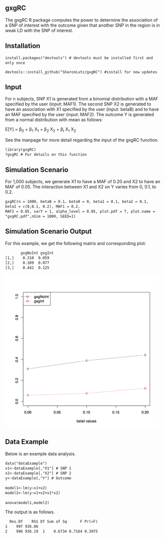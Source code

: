## gxgRC
The gxgRC R package computes the power to determine the association of a SNP of interest with the outcome given that another SNP in the region is in weak LD with the SNP of interest.

## Installation
```
install.packages("devtools") # devtools must be installed first and only once
```

```
devtools::install_github("SharonLutz/gxgRC") #install for new updates
```

## Input
For n subjects, SNP X1 is generated from a binomial distribution with a MAF specified by the user (input: MAF1). The second SNP X2 is generated to have an association with X1 specified by the user (input: betaB) and to have an MAF specified by the user (input: MAF2). The outcome Y is generated from a normal distribution with mean as follows:

E\[Y\] = &beta;<sub>0</sub> + &beta;<sub>1</sub> X<sub>1</sub> + &beta;<sub>2</sub> X<sub>2</sub> + &beta;<sub>I</sub> X<sub>1</sub> X<sub>2</sub>   

See the manpage for more detail regarding the input of the gxgRC function.

```
library(gxgRC)
?gxgRC # For details on this function
```

## Simulation Scenario
For 1,000 subjects, we generate X1 to have a MAF of 0.20 and X2 to have an MAF of 0.05. The interaction between X1 and X2 on Y varies from 0, 0.1, to 0.2.

```
gxgRC(n = 1000, betaB = 0.1, beta0 = 0, beta1 = 0.1, beta2 = 0.1, betaI = c(0,0.1, 0.2), MAF1 = 0.2, 
MAF2 = 0.05, varY = 1, alpha_level = 0.05, plot.pdf = T, plot.name = "gxgRC.pdf",nSim = 1000, SEED=1)
```

## Simulation Scenario Output
For this example, we get the following matrix and corresponding plot:

```
       gxgNoInt gxgInt
[1,]    0.310  0.059
[2,]    0.389  0.077
[3,]    0.442  0.125
```
<img src="https://github.com/SharonLutz/gxgRC/blob/master/gxgRC.png" width="500">

## Data Example
Below is an example data analysis.

```
data("dataExample")
x1<-dataExample[,"X1"] # SNP 1
x2<-dataExample[,"X2"] # SNP 2
y<-dataExample[,"Y"] # Outcome

model1<-lm(y~x1+x2)
model2<-lm(y~x1+x2+x1*x2)

anova(model1,model2)
```

The output is as follows.

```
  Res.Df    RSS Df Sum of Sq      F Pr(>F)
1    997 936.86                           
2    996 936.19  1    0.6734 0.7164 0.3975
```

